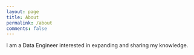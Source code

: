 ```yaml
---
layout: page
title: About
permalink: /about
comments: false
---
```


I am a Data Engineer interested in expanding and sharing my knowledge. 